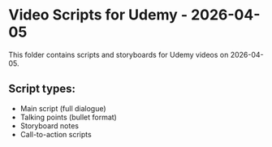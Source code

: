 # Video Scripts for Udemy - 2026-04-05

This folder contains scripts and storyboards for Udemy videos on 2026-04-05.

## Script types:
- Main script (full dialogue)
- Talking points (bullet format)
- Storyboard notes
- Call-to-action scripts

